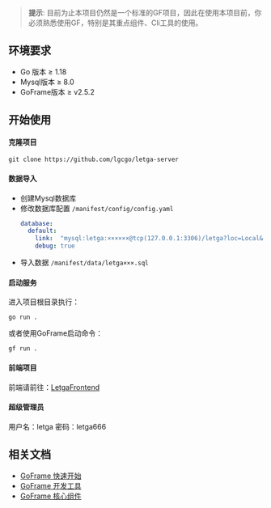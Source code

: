> **提示**: 目前为止本项目仍然是一个标准的GF项目，因此在使用本项目前，你必须熟悉使用GF，特别是其重点组件、Cli工具的使用。

## 环境要求

- Go 版本 ≥ 1.18
- Mysql版本 ≥ 8.0
- GoFrame版本 ≥ v2.5.2

## 开始使用

#### 克隆项目

```shell
git clone https://github.com/lgcgo/letga-server
```

#### 数据导入

- 创建Mysql数据库
- 修改数据库配置 `/manifest/config/config.yaml`
    ```yaml
    database:
      default:
        link:  "mysql:letga:××××××@tcp(127.0.0.1:3306)/letga?loc=Local&parseTime=true"
        debug: true
    ```
- 导入数据 `/manifest/data/letga×××.sql`

#### 启动服务

进入项目根目录执行：
```shell
go run .
```

或者使用GoFrame启动命令：
```shell
gf run .
```

#### 前端项目
前端请前往：[LetgaFrontend](https://github.com/lgcgo/letga-frontend/)

#### 超级管理员
用户名：letga 密码：letga666

## 相关文档

- [GoFrame 快速开始](https://goframe.org/pages/viewpage.action?pageId=1114399)
- [GoFrame 开发工具](https://goframe.org/pages/viewpage.action?pageId=1114260)
- [GoFrame 核心组件](https://goframe.org/pages/viewpage.action?pageId=1114409)
